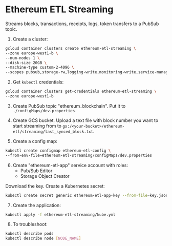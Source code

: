 # Ethereum ETL Streaming

Streams blocks, transactions, receipts, logs, token transfers to a PubSub topic.

1. Create a cluster:

```bash
gcloud container clusters create ethereum-etl-streaming \
--zone europe-west1-b \
--num-nodes 1 \
--disk-size 20GB \
--machine-type custom-2-4096 \
--scopes pubsub,storage-rw,logging-write,monitoring-write,service-management,service-control,trace
```

2. Get `kubectl` credentials:

```bash
gcloud container clusters get-credentials ethereum-etl-streaming \
--zone europe-west1-b
```

3. Create PubSub topic "ethereum_blockchain". Put it to `./configMaps/dev.properties`

4. Create GCS bucket. Upload a text file with block number you want to start streaming from to 
`gs:/<your-bucket>/ethereum-etl/streaming/last_synced_block.txt`.

5. Create a config map:

```bash
kubectl create configmap ethereum-etl-config \
--from-env-file=ethereum-etl-streaming/configMaps/dev.properties
```

6. Create "ethereum-etl-app" service account with roles:
    - Pub/Sub Editor
    - Storage Object Creator

Download the key. Create a Kubernetes secret:

```bash
kubectl create secret generic ethereum-etl-app-key --from-file=key.json=$HOME/Downloads/key.json
```

7. Create the application:

```bash
kubectl apply -f ethereum-etl-streaming/kube.yml
```

8. To troubleshoot:

```bash
kubectl describe pods
kubectl describe node [NODE_NAME]
```